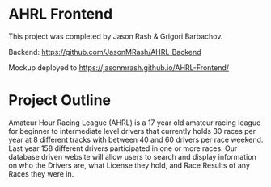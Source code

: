 # AHRL Frontend

This project was completed by Jason Rash & Grigori Barbachov.

Backend: https://github.com/JasonMRash/AHRL-Backend

Mockup deployed to https://jasonmrash.github.io/AHRL-Frontend/ 

# Project Outline

Amateur Hour Racing League (AHRL) is a 17 year old amateur racing league for beginner to intermediate level drivers that currently holds 30 races per year at 8 different tracks with between 40 and 60 drivers per race weekend.  Last year 158 different drivers participated in one or more races.  Our database driven website will allow users to search and display information on who the Drivers are, what License they hold, and Race Results of any Races they were in.
